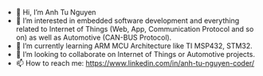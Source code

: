 - 👋 Hi, I’m Anh Tu Nguyen
- 👀 I’m interested in embedded software development and everything related to Internet of Things (Web, App, Communication Protocol and so on) as well as Automotive (CAN-BUS Protocol).
- 🌱 I’m currently learning ARM MCU Architecture like TI MSP432, STM32.
- 💞️ I’m looking to collaborate on Internet of Things or Automotive projects. 
- 📫 How to reach me: https://www.linkedin.com/in/anh-tu-nguyen-coder/

<!---
anhtu91/anhtu91 is a ✨ special ✨ repository because its `README.md` (this file) appears on your GitHub profile.
You can click the Preview link to take a look at your changes.
--->
